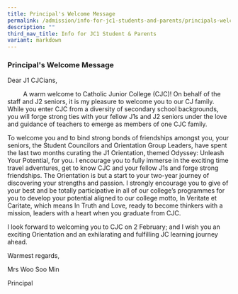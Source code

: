 ```yaml
---
title: Principal's Welcome Message
permalink: /admission/info-for-jc1-students-and-parents/principals-welcome-message/
description: ""
third_nav_title: Info for JC1 Student & Parents
variant: markdown
---
```

### **Principal's Welcome Message**

Dear J1 CJCians,

         A warm welcome to Catholic Junior College (CJC)! On behalf of the staff and J2 seniors, it is my pleasure to welcome you to our CJ family.  While you enter CJC from a diversity of secondary school backgrounds, you will forge strong ties with your fellow J1s and J2 seniors under the love and guidance of teachers to emerge as members of one CJC family.

To welcome you and to bind strong bonds of friendships amongst you, your seniors, the Student Councilors and Orientation Group Leaders, have spent the last two months curating the J1 Orientation, themed Odyssey: Unleash Your Potential, for you. I encourage you to fully immerse in the exciting time travel adventures, get to know CJC and your fellow J1s and forge strong friendships. The Orientation is but a start to your two-year journey of discovering your strengths and passion. I strongly encourage you to give of your best and be totally participative in all of our college’s programmes for you to develop your potential aligned to our college motto, In Veritate et Caritate, which means In Truth and Love, ready to become thinkers with a mission, leaders with a heart when you graduate from CJC.

I look forward to welcoming you to CJC on 2 February; and I wish you an exciting Orientation and an exhilarating and fulfilling JC learning journey ahead.

Warmest regards,


Mrs Woo Soo Min

Principal